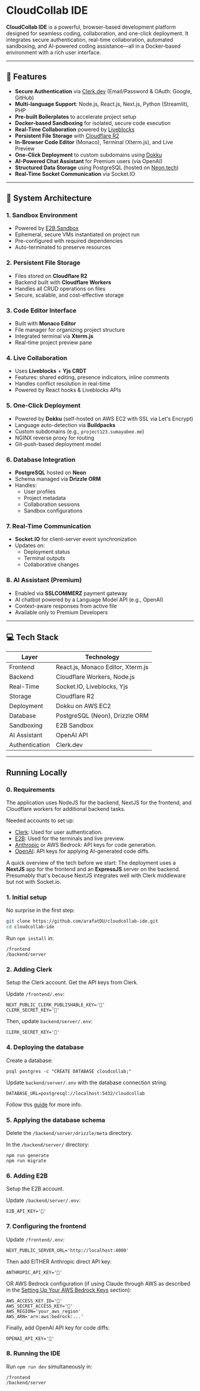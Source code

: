 # CloudCollab IDE

**CloudCollab IDE** is a powerful, browser-based development platform designed for seamless coding, collaboration, and one-click deployment. It integrates secure authentication, real-time collaboration, automated sandboxing, and AI-powered coding assistance—all in a Docker-based environment with a rich user interface.

---

## 🚀 Features

- **Secure Authentication** via [Clerk.dev](https://clerk.dev) (Email/Password & OAuth: Google, GitHub)
- **Multi-language Support**: Node.js, React.js, Next.js, Python (Streamlit), PHP
- **Pre-built Boilerplates** to accelerate project setup
- **Docker-based Sandboxing** for isolated, secure code execution
- **Real-Time Collaboration** powered by [Liveblocks](https://liveblocks.io)
- **Persistent File Storage** with [Cloudflare R2](https://www.cloudflare.com/products/r2/)
- **In-Browser Code Editor** (Monaco), Terminal (Xterm.js), and Live Preview
- **One-Click Deployment** to custom subdomains using [Dokku](https://dokku.com)
- **AI-Powered Chat Assistant** for Premium users (via OpenAI)
- **Structured Data Storage** using PostgreSQL (hosted on [Neon.tech](https://neon.tech))
- **Real-Time Socket Communication** via Socket.IO

---

## 🧱 System Architecture

### 1. **Sandbox Environment**
- Powered by [E2B Sandbox](https://e2b.dev)
- Ephemeral, secure VMs instantiated on project run
- Pre-configured with required dependencies
- Auto-terminated to preserve resources

### 2. **Persistent File Storage**
- Files stored on **Cloudflare R2**
- Backend built with **Cloudflare Workers**
- Handles all CRUD operations on files
- Secure, scalable, and cost-effective storage

### 3. **Code Editor Interface**
- Built with **Monaco Editor**
- File manager for organizing project structure
- Integrated terminal via **Xterm.js**
- Real-time project preview pane

### 4. **Live Collaboration**
- Uses **Liveblocks** + **Yjs CRDT**
- Features: shared editing, presence indicators, inline comments
- Handles conflict resolution in real-time
- Powered by React hooks & Liveblocks APIs

### 5. **One-Click Deployment**
- Powered by **Dokku** (self-hosted on AWS EC2 with SSL via Let's Encrypt)
- Language auto-detection via **Buildpacks**
- Custom subdomains (e.g., `project123.sumayabee.me`)
- NGINX reverse proxy for routing
- Git-push-based deployment model

### 6. **Database Integration**
- **PostgreSQL** hosted on **Neon**
- Schema managed via **Drizzle ORM**
- Handles:
  - User profiles
  - Project metadata
  - Collaboration sessions
  - Sandbox configurations

### 7. **Real-Time Communication**
- **Socket.IO** for client-server event synchronization
- Updates on:
  - Deployment status
  - Terminal outputs
  - Collaborative changes

### 8. **AI Assistant (Premium)**
- Enabled via **SSLCOMMERZ** payment gateway
- AI chatbot powered by a Language Model API (e.g., OpenAI)
- Context-aware responses from active file
- Available only to Premium Developers

---

## 💻 Tech Stack

| Layer         | Technology                               |
|---------------|------------------------------------------|
| Frontend      | React.js, Monaco Editor, Xterm.js        |
| Backend       | Cloudflare Workers, Node.js              |
| Real-Time     | Socket.IO, Liveblocks, Yjs               |
| Storage       | Cloudflare R2                            |
| Deployment    | Dokku on AWS EC2                         |
| Database      | PostgreSQL (Neon), Drizzle ORM           |
| Sandboxing    | E2B Sandbox                              |
| AI Assistant  | OpenAI API                               |
| Authentication| Clerk.dev                                |



---

## Running Locally

### 0. Requirements

The application uses NodeJS for the backend, NextJS for the frontend, and Cloudflare workers for additional backend tasks.

Needed accounts to set up:

- [Clerk](https://clerk.com/): Used for user authentication.
- [E2B](https://e2b.dev/): Used for the terminals and live preview.
- [Anthropic](https://anthropic.com/) or AWS Bedrock: API keys for code generation.
- [OpenAI](https://openai.com/): API keys for applying AI-generated code diffs.

A quick overview of the tech before we start: The deployment uses a **NextJS** app for the frontend and an **ExpressJS** server on the backend. Presumably that's because NextJS integrates well with Clerk middleware but not with Socket.io.

### 1. Initial setup

No surprise in the first step:

```bash
git clone https://github.com/arafatDU/cloudcollab-ide.git
cd cloudcollab-ide
```

Run `npm install` in:

```
/frontend
/backend/server
```

### 2. Adding Clerk

Setup the Clerk account.
Get the API keys from Clerk.

Update `/frontend/.env`:

```
NEXT_PUBLIC_CLERK_PUBLISHABLE_KEY='🔑'
CLERK_SECRET_KEY='🔑'
```

Then, update `backend/server/.env`:

```
CLERK_SECRET_KEY='🔑'
```

### 4. Deploying the database

Create a database:

```
psql postgres -c "CREATE DATABASE cloudcollab;"
```

Update `backend/server/.env` with the database connection string.

```
DATABASE_URL=postgresql://localhost:5432/cloudcollab
```

Follow this [guide](https://docs.google.com/document/d/1w5dA5daic_sIYB5Seni1KvnFx51pPV2so6lLdN2xa7Q/edit?usp=sharing) for more info.

### 5. Applying the database schema

Delete the `/backend/server/drizzle/meta` directory.

In the `/backend/server/` directory:

```
npm run generate
npm run migrate
```

### 6. Adding E2B

Setup the E2B account.

Update `/backend/server/.env`:

```
E2B_API_KEY='🔑'
```

### 7. Configuring the frontend

Update `/frontend/.env`:

```
NEXT_PUBLIC_SERVER_URL='http://localhost:4000'
```

Then add EITHER Anthropic direct API key:

```
ANTHROPIC_API_KEY='🔑'
```

OR AWS Bedrock configuration (if using Claude through AWS as described in the [Setting Up Your AWS Bedrock Keys](#setting-up-your-aws-bedrock-keys) section):

```
AWS_ACCESS_KEY_ID='🔑'
AWS_SECRET_ACCESS_KEY='🔑'
AWS_REGION='your_aws_region'
AWS_ARN='arn:aws:bedrock:...'
```

Finally, add OpenAI API key for code diffs:

```
OPENAI_API_KEY='🔑'
```

### 8. Running the IDE

Run `npm run dev` simultaneously in:

```
/frontend
/backend/server
```
